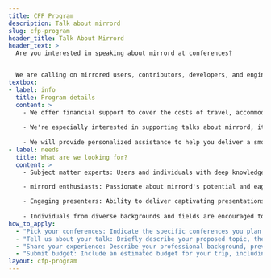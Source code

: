 ```yaml
---
title: CFP Program
description: Talk about mirrord
slug: cfp-program
header_title: Talk About Mirrord
header_text: >
  Are you interested in speaking about mirrord at conferences?


  We are calling on mirrored users, contributors, developers, and engineers actively working with mirrord to represent mirrord at conferences worldwide. Got a presentation in mind, this is your chance to share your knowledge and help spread the word about mirrord.
textbox:
- label: info
  title: Program details
  content: >
    - We offer financial support to cover the costs of travel, accommodation, and registration fees.
  
    - We're especially interested in supporting talks about mirrord, its use cases, or its functionalities.
    
    - We will provide personalized assistance to help you deliver a smooth presentations
- label: needs
  title: What are we looking for?
  content: >
    - Subject matter experts: Users and individuals with deep knowledge and proven experience on mirrord’s use cases and functionalities.

    - mirrord enthusiasts: Passionate about mirrord's potential and eager to share its benefits with the world.

    - Engaging presenters: Ability to deliver captivating presentations that inspire and educate audiences.
    
    - Individuals from diverse backgrounds and fields are encouraged to apply as long as their topics intersect with the mirrored capabilities.
how_to_apply:
  - "Pick your conferences: Indicate the specific conferences you plan to attend and present at."
  - "Tell us about your talk: Briefly describe your proposed topic, the target audience, how it aligns with the themes of the conference and demonstrates mirrord capabilities."
  - "Share your experience: Describe your professional background, previous speaking experience, any relevant achievements, and knowledge of mirrord."
  - "Submit budget: Include an estimated budget for your trip, including travel, lodging, and registration fees."
layout: cfp-program
---
```

